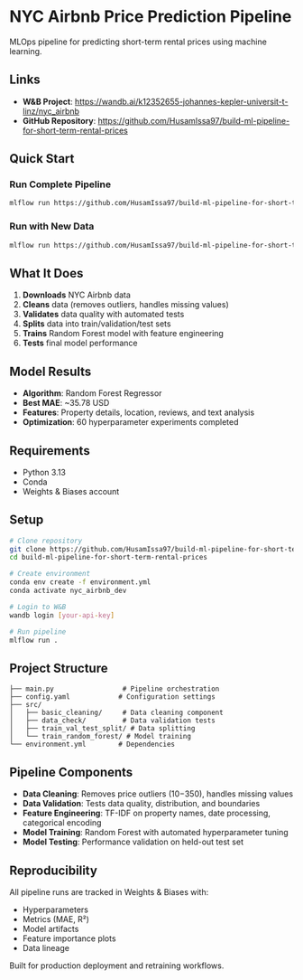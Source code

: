 # NYC Airbnb Price Prediction Pipeline

MLOps pipeline for predicting short-term rental prices using machine learning.

## Links
- **W&B Project**: https://wandb.ai/k12352655-johannes-kepler-universit-t-linz/nyc_airbnb
- **GitHub Repository**: https://github.com/HusamIssa97/build-ml-pipeline-for-short-term-rental-prices

## Quick Start

### Run Complete Pipeline
```bash
mlflow run https://github.com/HusamIssa97/build-ml-pipeline-for-short-term-rental-prices.git -v 1.0.0
```

### Run with New Data
```bash
mlflow run https://github.com/HusamIssa97/build-ml-pipeline-for-short-term-rental-prices.git -v 1.0.0 -P hydra_options="etl.sample='sample2.csv'"
```

## What It Does

1. **Downloads** NYC Airbnb data
2. **Cleans** data (removes outliers, handles missing values)
3. **Validates** data quality with automated tests
4. **Splits** data into train/validation/test sets
5. **Trains** Random Forest model with feature engineering
6. **Tests** final model performance

## Model Results

- **Algorithm**: Random Forest Regressor
- **Best MAE**: ~35.78 USD
- **Features**: Property details, location, reviews, and text analysis
- **Optimization**: 60 hyperparameter experiments completed

## Requirements

- Python 3.13
- Conda
- Weights & Biases account

## Setup

```bash
# Clone repository
git clone https://github.com/HusamIssa97/build-ml-pipeline-for-short-term-rental-prices.git
cd build-ml-pipeline-for-short-term-rental-prices

# Create environment
conda env create -f environment.yml
conda activate nyc_airbnb_dev

# Login to W&B
wandb login [your-api-key]

# Run pipeline
mlflow run .
```

## Project Structure

```
├── main.py                 # Pipeline orchestration
├── config.yaml            # Configuration settings
├── src/
│   ├── basic_cleaning/     # Data cleaning component
│   ├── data_check/         # Data validation tests
│   ├── train_val_test_split/ # Data splitting
│   └── train_random_forest/ # Model training
└── environment.yml        # Dependencies
```

## Pipeline Components

- **Data Cleaning**: Removes price outliers ($10-$350), handles missing values
- **Data Validation**: Tests data quality, distribution, and boundaries
- **Feature Engineering**: TF-IDF on property names, date processing, categorical encoding
- **Model Training**: Random Forest with automated hyperparameter tuning
- **Model Testing**: Performance validation on held-out test set

## Reproducibility

All pipeline runs are tracked in Weights & Biases with:
- Hyperparameters
- Metrics (MAE, R²)
- Model artifacts
- Feature importance plots
- Data lineage

Built for production deployment and retraining workflows.